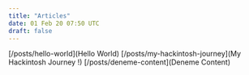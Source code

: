 ```yaml
---
title: "Articles"
date: 01 Feb 20 07:50 UTC
draft: false
---
```


[/posts/hello-world](Hello World)
[/posts/my-hackintosh-journey](My Hackintosh Journey !)
[/posts/deneme-content](Deneme Content)